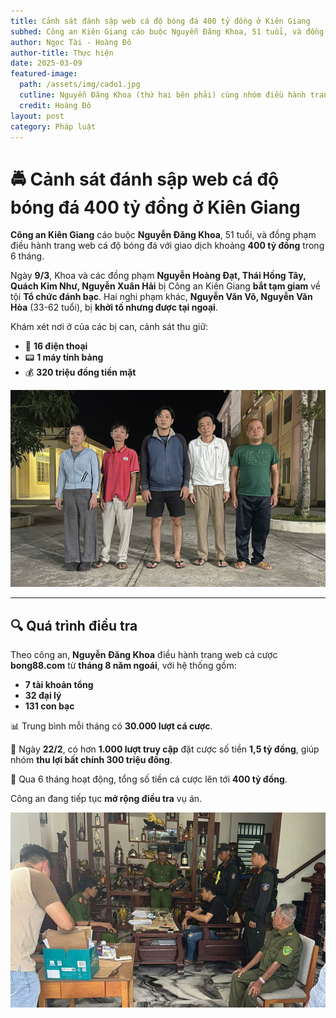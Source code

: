 ```yaml
---
title: Cảnh sát đánh sập web cá độ bóng đá 400 tỷ đồng ở Kiên Giang 
subhed: Công an Kiên Giang cáo buộc Nguyễn Đăng Khoa, 51 tuổi, và đồng phạm điều hành trang web cá độ bóng đá với giao dịch khoảng 400 tỷ đồng trong 6 tháng.
author: Ngọc Tài - Hoàng Đô
author-title: Thực hiện
date: 2025-03-09
featured-image: 
  path: /assets/img/cado1.jpg
  cutline: Nguyễn Đăng Khoa (thứ hai bên phải) cùng nhóm điều hành trang web cá độ bóng đá.
  credit: Hoàng Đô
layout: post
category: Pháp luật
---
```

# 🚔 Cảnh sát đánh sập web cá độ bóng đá 400 tỷ đồng ở Kiên Giang

**Công an Kiên Giang** cáo buộc **Nguyễn Đăng Khoa**, 51 tuổi, và đồng phạm điều hành trang web cá độ bóng đá với giao dịch khoảng **400 tỷ đồng** trong 6 tháng.

Ngày **9/3**, Khoa và các đồng phạm **Nguyễn Hoàng Đạt, Thái Hồng Tây, Quách Kim Như, Nguyễn Xuân Hải** bị Công an Kiên Giang **bắt tạm giam** về tội **Tổ chức đánh bạc**. Hai nghi phạm khác, **Nguyễn Văn Võ, Nguyễn Văn Hòa** (33-62 tuổi), bị **khởi tố nhưng được tại ngoại**.

Khám xét nơi ở của các bị can, cảnh sát thu giữ:

- 📱 **16 điện thoại**
- 📟 **1 máy tính bảng**
- 💰 **320 triệu đồng tiền mặt**

![*Nguyễn Đăng Khoa (thứ hai bên phải) cùng nhóm điều hành trang web cá độ bóng đá. Ảnh: Hoàng Đô*](/assets/img/cado1.jpg)  

---

## 🔍 Quá trình điều tra

Theo công an, **Nguyễn Đăng Khoa** điều hành trang web cá cược **bong88.com** từ **tháng 8 năm ngoái**, với hệ thống gồm:

- **7 tài khoản tổng**
- **32 đại lý**
- **131 con bạc**

📊 Trung bình mỗi tháng có **30.000 lượt cá cược**.  

📅 Ngày **22/2**, có hơn **1.000 lượt truy cập** đặt cược số tiền **1,5 tỷ đồng**, giúp nhóm **thu lợi bất chính 300 triệu đồng**.

🔎 Qua 6 tháng hoạt động, tổng số tiền cá cược lên tới **400 tỷ đồng**.

Công an đang tiếp tục **mở rộng điều tra** vụ án.

![*Công an khám xét nơi ở của Nguyễn Đăng Khoa. Ảnh: Hoàng Đô*](/assets/img/cado1.1.jpg)  

